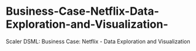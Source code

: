 # Business-Case-Netflix-Data-Exploration-and-Visualization-
Scaler DSML: Business Case: Netflix - Data Exploration and Visualization
